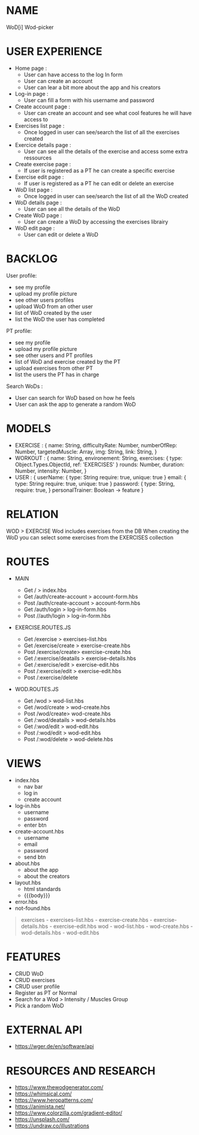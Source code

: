 # NAME

WoD[i] Wod-picker



# USER EXPERIENCE

- Home page : 
    - User can have access to the log In form 
    - User can create an account
    - User can lear a bit more about the app and his creators
- Log-in page :
    - User can fill a form with his username and password
- Create account page :
    - User can create an account and see what cool features he will have access to
- Exercises list page :
    - Once logged in user can see/search the list of all the exercises created
- Exercice details page :
    - User can see all the details of the exercise and access some extra ressources
- Create exercise page :
    - If user is registered as a PT he can create a specific exercise
- Exercise edit page :
    - If user is registered as a PT he can edit or delete an exercise
- WoD list page :
    - Once logged in user can see/search the list of all the WoD created
- WoD details page :
    - User can see all the details of the WoD 
- Create WoD page :
    - User can create a WoD by accessing the exercises librairy
- WoD edit page :
    - User can edit or delete a WoD



# BACKLOG

User profile:
- see my profile
- upload my profile picture
- see other users profiles
- upload WoD from an other user
- list of WoD created by the user
- list the WoD the user has completed

PT profile:
- see my profile
- upload my profile picture
- see other users and PT profiles
- list of WoD and exercise created by the PT
- upload exercises from other PT
- list the users the PT has in charge

Search WoDs : 
- User can search for WoD based on how he feels
- User can ask the app to generate a random WoD


# MODELS
- EXERCISE : {
    name: String,
    difficultyRate: Number,
    numberOfRep: Number,
    targetedMuscle: Array,
    img: String,
    link: String,
}
- WORKOUT : {
    name: String,
    environement: String,
    exercises: {
        type: Object.Types.ObjectId,
        ref: 'EXERCISES'
    }
    rounds: Number,
    duration: Number,
    intensity: Number,
}
- USER : {
    userName: {
        type: String
        require: true,
        unique: true
    }
    email: {
        type: String
        require: true,
        unique: true
    }
    password: {
        type: String,
        require: true,
    }
    personalTrainer: Boolean -> feature
}

# RELATION
WOD > EXERCISE
Wod includes exercises from the DB
When creating the WoD you can select some exercises from the EXERCISES collection

# ROUTES
- MAIN
    - Get / > index.hbs
    - Get /auth/create-account > account-form.hbs
    - Post /auth/create-account > account-form.hbs
    - Get /auth/login > log-in-form.hbs
    - Post //auth/login > log-in-form.hbs


- EXERCISE.ROUTES.JS
    - Get /exercise > exercises-list.hbs
    - Get /exercise/create > exercise-create.hbs
    - Post /exercise/create> exercise-create.hbs
    - Get /:exercise/deatails > exercise-details.hbs
    - Get /:exercise/edit > exercise-edit.hbs
    - Post /:exercise/edit > exercise-edit.hbs
    - Post /:exercise/delete 
- WOD.ROUTES.JS
    - Get /wod > wod-list.hbs
    - Get /wod/create > wod-create.hbs
    - Post /wod/create> wod-create.hbs
    - Get /:wod/deatails > wod-details.hbs
    - Get /:wod/edit > wod-edit.hbs
    - Post /:wod/edit > wod-edit.hbs
    - Post /:wod/delete > wod-delete.hbs

# VIEWS
- index.hbs
    - nav bar
    - log in
    - create account
- log-in.hbs
    - username
    - password
    - enter btn
- create-account.hbs
    - username
    - email
    - password
    - send btn
- about.hbs
    - about the app
    - about the creators
- layout.hbs
    - html standards
    - {{{body}}}
- error.hbs
- not-found.hbs
> exercises
    - exercises-list.hbs
    - exercise-create.hbs
    - exercise-details.hbs
    - exercise-edit.hbs
> wod
    - wod-list.hbs
    - wod-create.hbs
    - wod-details.hbs
    - wod-edit.hbs

# FEATURES
- CRUD WoD
- CRUD exercises
- CRUD user profile
- Register as PT or Normal
- Search for a Wod > Intensity / Muscles Group
- Pick a random WoD

# EXTERNAL API
- https://wger.de/en/software/api

# RESOURCES AND RESEARCH
- https://www.thewodgenerator.com/
- https://whimsical.com/
- https://www.heropatterns.com/
- https://animista.net/
- https://www.colorzilla.com/gradient-editor/
- https://unsplash.com/
- https://undraw.co/illustrations


